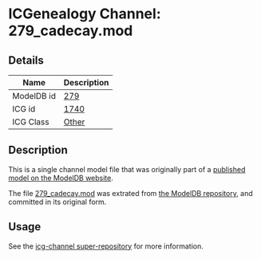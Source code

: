 # ICGenealogy Channel: 279\_cadecay.mod

## Details

Name | Description
---- | -----------
ModelDB id | [279](http://senselab.med.yale.edu/ModelDB/ShowModel.cshtml?model=279)
ICG id | [1740](http://icg.neurotheory.ox.ac.uk/channels/other/1740)
ICG Class | [Other](http://icg.neurotheory.ox.ac.uk/channels/other)

## Description

This is a single channel model file that was originally part of a [published model on the ModelDB website](http://senselab.med.yale.edu/mModelDB/ShowModel.cshtml?model=279).

The file [279\_cadecay.mod](279_cadecay.mod) was extrated from [the ModelDB repository](http://senselab.med.yale.edu/ModelDB/ShowModel.cshtml?model=279), and committed in its original form.

## Usage

See the [icg-channel super-repository](https://github.com/icgenealogy/icg-channels) for more information.